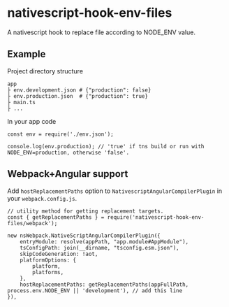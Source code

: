 # nativescript-hook-env-files
A nativescript hook to replace file according to NODE_ENV value.

## Example
Project directory structure
```
app
├ env.development.json # {"production": false}
├ env.production.json  # {"production": true}
├ main.ts
├ ...
```
In your app code
```
const env = require('./env.json');

console.log(env.production); // 'true' if tns build or run with NODE_ENV=production, otherwise 'false'.
```

## Webpack+Angular support
Add `hostReplacementPaths` option to `NativescriptAngularCompilerPlugin` in your `webpack.config.js`.
```
// utility method for getting replacement targets.
const { getReplacementPaths } = require('nativescript-hook-env-files/webpack');
```
```
new nsWebpack.NativeScriptAngularCompilerPlugin({
    entryModule: resolve(appPath, "app.module#AppModule"),
    tsConfigPath: join(__dirname, "tsconfig.esm.json"),
    skipCodeGeneration: !aot,
    platformOptions: {
        platform,
        platforms,
    },
    hostReplacementPaths: getReplacementPaths(appFullPath, process.env.NODE_ENV || 'development'), // add this line
}),

```
